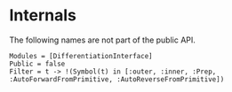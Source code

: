 # Internals

The following names are not part of the public API.

```@autodocs
Modules = [DifferentiationInterface]
Public = false
Filter = t -> !(Symbol(t) in [:outer, :inner, :Prep, :AutoForwardFromPrimitive, :AutoReverseFromPrimitive])
```
